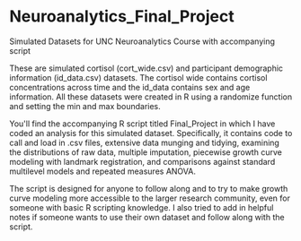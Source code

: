 # Neuroanalytics_Final_Project
Simulated Datasets for UNC Neuroanalytics Course with accompanying script


These are simulated cortisol (cort_wide.csv) and participant demographic information (id_data.csv) datasets.  The cortisol wide contains cortisol concentrations across time and the id_data contains sex and age information.  All these datasets were created in R using a randomize function and setting the min and max boundaries.


You'll find the accompanying R script titled Final_Project in which I have coded an analysis for this simulated dataset. Specifically, it contains code to call and load in .csv files, extensive data munging and tidying, examining the distributions of raw data, multiple imputation, piecewise growth curve modeling with landmark registration, and comparisons against standard multilevel models and repeated measures ANOVA.  

The script is designed for anyone to follow along and to try to make growth curve modeling more accessible to the larger research community, even for someone with basic R scripting knowledge.  I also tried to add in helpful notes if someone wants to use their own dataset and follow along with the script.  

